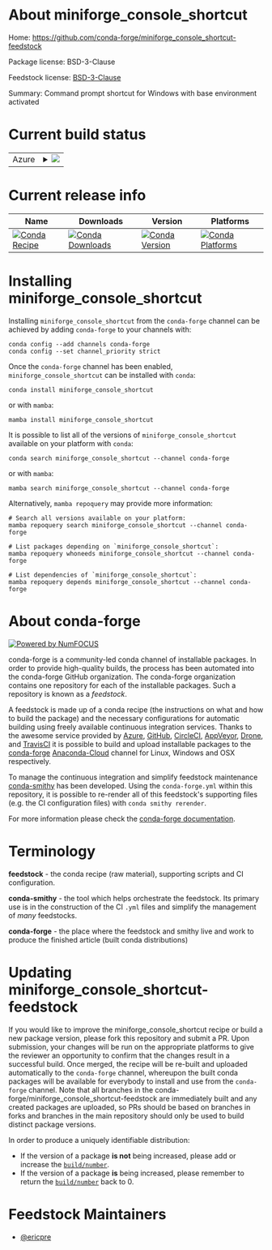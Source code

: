 About miniforge_console_shortcut
================================

Home: https://github.com/conda-forge/miniforge_console_shortcut-feedstock

Package license: BSD-3-Clause

Feedstock license: [BSD-3-Clause](https://github.com/conda-forge/miniforge_console_shortcut-feedstock/blob/main/LICENSE.txt)

Summary: Command prompt shortcut for Windows with base environment activated

Current build status
====================


<table>
    
  <tr>
    <td>Azure</td>
    <td>
      <details>
        <summary>
          <a href="https://dev.azure.com/conda-forge/feedstock-builds/_build/latest?definitionId=11532&branchName=main">
            <img src="https://dev.azure.com/conda-forge/feedstock-builds/_apis/build/status/miniforge_console_shortcut-feedstock?branchName=main">
          </a>
        </summary>
        <table>
          <thead><tr><th>Variant</th><th>Status</th></tr></thead>
          <tbody><tr>
              <td>win_64</td>
              <td>
                <a href="https://dev.azure.com/conda-forge/feedstock-builds/_build/latest?definitionId=11532&branchName=main">
                  <img src="https://dev.azure.com/conda-forge/feedstock-builds/_apis/build/status/miniforge_console_shortcut-feedstock?branchName=main&jobName=win&configuration=win%20win_64_" alt="variant">
                </a>
              </td>
            </tr>
          </tbody>
        </table>
      </details>
    </td>
  </tr>
</table>

Current release info
====================

| Name | Downloads | Version | Platforms |
| --- | --- | --- | --- |
| [![Conda Recipe](https://img.shields.io/badge/recipe-miniforge_console_shortcut-green.svg)](https://anaconda.org/conda-forge/miniforge_console_shortcut) | [![Conda Downloads](https://img.shields.io/conda/dn/conda-forge/miniforge_console_shortcut.svg)](https://anaconda.org/conda-forge/miniforge_console_shortcut) | [![Conda Version](https://img.shields.io/conda/vn/conda-forge/miniforge_console_shortcut.svg)](https://anaconda.org/conda-forge/miniforge_console_shortcut) | [![Conda Platforms](https://img.shields.io/conda/pn/conda-forge/miniforge_console_shortcut.svg)](https://anaconda.org/conda-forge/miniforge_console_shortcut) |

Installing miniforge_console_shortcut
=====================================

Installing `miniforge_console_shortcut` from the `conda-forge` channel can be achieved by adding `conda-forge` to your channels with:

```
conda config --add channels conda-forge
conda config --set channel_priority strict
```

Once the `conda-forge` channel has been enabled, `miniforge_console_shortcut` can be installed with `conda`:

```
conda install miniforge_console_shortcut
```

or with `mamba`:

```
mamba install miniforge_console_shortcut
```

It is possible to list all of the versions of `miniforge_console_shortcut` available on your platform with `conda`:

```
conda search miniforge_console_shortcut --channel conda-forge
```

or with `mamba`:

```
mamba search miniforge_console_shortcut --channel conda-forge
```

Alternatively, `mamba repoquery` may provide more information:

```
# Search all versions available on your platform:
mamba repoquery search miniforge_console_shortcut --channel conda-forge

# List packages depending on `miniforge_console_shortcut`:
mamba repoquery whoneeds miniforge_console_shortcut --channel conda-forge

# List dependencies of `miniforge_console_shortcut`:
mamba repoquery depends miniforge_console_shortcut --channel conda-forge
```


About conda-forge
=================

[![Powered by
NumFOCUS](https://img.shields.io/badge/powered%20by-NumFOCUS-orange.svg?style=flat&colorA=E1523D&colorB=007D8A)](https://numfocus.org)

conda-forge is a community-led conda channel of installable packages.
In order to provide high-quality builds, the process has been automated into the
conda-forge GitHub organization. The conda-forge organization contains one repository
for each of the installable packages. Such a repository is known as a *feedstock*.

A feedstock is made up of a conda recipe (the instructions on what and how to build
the package) and the necessary configurations for automatic building using freely
available continuous integration services. Thanks to the awesome service provided by
[Azure](https://azure.microsoft.com/en-us/services/devops/), [GitHub](https://github.com/),
[CircleCI](https://circleci.com/), [AppVeyor](https://www.appveyor.com/),
[Drone](https://cloud.drone.io/welcome), and [TravisCI](https://travis-ci.com/)
it is possible to build and upload installable packages to the
[conda-forge](https://anaconda.org/conda-forge) [Anaconda-Cloud](https://anaconda.org/)
channel for Linux, Windows and OSX respectively.

To manage the continuous integration and simplify feedstock maintenance
[conda-smithy](https://github.com/conda-forge/conda-smithy) has been developed.
Using the ``conda-forge.yml`` within this repository, it is possible to re-render all of
this feedstock's supporting files (e.g. the CI configuration files) with ``conda smithy rerender``.

For more information please check the [conda-forge documentation](https://conda-forge.org/docs/).

Terminology
===========

**feedstock** - the conda recipe (raw material), supporting scripts and CI configuration.

**conda-smithy** - the tool which helps orchestrate the feedstock.
                   Its primary use is in the construction of the CI ``.yml`` files
                   and simplify the management of *many* feedstocks.

**conda-forge** - the place where the feedstock and smithy live and work to
                  produce the finished article (built conda distributions)


Updating miniforge_console_shortcut-feedstock
=============================================

If you would like to improve the miniforge_console_shortcut recipe or build a new
package version, please fork this repository and submit a PR. Upon submission,
your changes will be run on the appropriate platforms to give the reviewer an
opportunity to confirm that the changes result in a successful build. Once
merged, the recipe will be re-built and uploaded automatically to the
`conda-forge` channel, whereupon the built conda packages will be available for
everybody to install and use from the `conda-forge` channel.
Note that all branches in the conda-forge/miniforge_console_shortcut-feedstock are
immediately built and any created packages are uploaded, so PRs should be based
on branches in forks and branches in the main repository should only be used to
build distinct package versions.

In order to produce a uniquely identifiable distribution:
 * If the version of a package **is not** being increased, please add or increase
   the [``build/number``](https://docs.conda.io/projects/conda-build/en/latest/resources/define-metadata.html#build-number-and-string).
 * If the version of a package **is** being increased, please remember to return
   the [``build/number``](https://docs.conda.io/projects/conda-build/en/latest/resources/define-metadata.html#build-number-and-string)
   back to 0.

Feedstock Maintainers
=====================

* [@ericpre](https://github.com/ericpre/)

